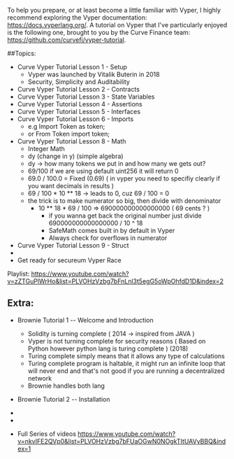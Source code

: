 To help you prepare, or at least become a little familiar with Vyper, I highly recommend exploring the Vyper documentation: https://docs.vyperlang.org/. A tutorial on Vyper that I've particularly enjoyed is the following one, brought to you by the Curve Finance team: https://github.com/curvefi/vyper-tutorial.

##Topics:

- Curve Vyper Tutorial Lesson 1 - Setup
    - Vyper was launched by Vitalik Buterin in 2018
    - Security, Simplicity and Auditability
- Curve Vyper Tutorial Lesson 2 - Contracts
- Curve Vyper Tutorial Lesson 3 - State Variables
- Curve Vyper Tutorial Lesson 4 - Assertions
- Curve Vyper Tutorial Lesson 5 - Interfaces
- Curve Vyper Tutorial Lesson 6 - Imports
    - e.g Import Token as token;
    - or From Token import token;
- Curve Vyper Tutorial Lesson 8 - Math
    - Integer Math
    - dy (change in y) (simple algebra)
    - dy -> how many tokens we put in and how many we gets out?
    - 69/100 if we are using default uint256 it will return 0
    - 69.0 / 100.0 = Fixed (0.69) ( in vyper you need to specifiy clearly if you want decimals in results ) 
    - 69 / 100 * 10 ** 18 -> leads to 0, cuz 69 / 100 = 0
    - the trick is to make numerator so big, then divide with denominator
        - 10 ** 18 * 69 / 100 => 690000000000000000 ( 69 cents ? )
            - if you wanna get back the original number just divide 690000000000000000 / 10 ^ 18
            - SafeMath comes built in by default in Vyper
            - Always check for overflows in numerator
- Curve Vyper Tutorial Lesson 9 - Struct
- 
- Get ready for secureum Vyper Race

Playlist: https://www.youtube.com/watch?v=zZTGuPlWrHo&list=PLVOHzVzbg7bFnLnl3t5egG5oWpOhfdD1D&index=2

## Extra:

- Brownie Tutorial 1 -- Welcome and Introduction
    - Solidity is turning complete ( 2014 -> inspired from JAVA )
    - Vyper is not turning complete for security reasons ( Based on Python however python lang is turing complete ) (2018)
    - Turing complete simply means that it allows any type of calculations
    - Turing complete program is haltable, it might run an infinite loop that will never end and that's not good if you are running a decentralized network
    - Brownie handles both lang
- Brownie Tutorial 2 -- Installation
- 
-



- Full Series of videos https://www.youtube.com/watch?v=nkvIFE2QVp0&list=PLVOHzVzbg7bFUaOGwN0NOgkTItUAVyBBQ&index=1